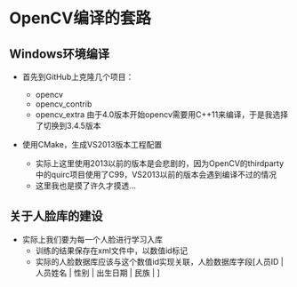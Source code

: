 # OpenCV编译的套路

## Windows环境编译

- 首先到GitHub上克隆几个项目：
  - opencv
  - opencv_contrib
  - opencv_extra
  由于4.0版本开始opencv需要用C++11来编译，于是我选择了切换到3.4.5版本

- 使用CMake，生成VS2013版本工程配置
  - 实际上这里使用2013以前的版本是会悲剧的，因为OpenCV的thirdparty中的quirc项目使用了C99，VS2013以前的版本会遇到编译不过的情况
  - 这里我也是摸了许久才摸透...

## 关于人脸库的建设

- 实际上我们要为每一个人脸进行学习入库
  - 训练的结果保存在xml文件中，以数值id标记
  - 实际的人脸数据库应该与这个数值id实现关联，人脸数据库字段[人员ID | 人员姓名 | 性别 | 出生日期 | 民族 | ]
